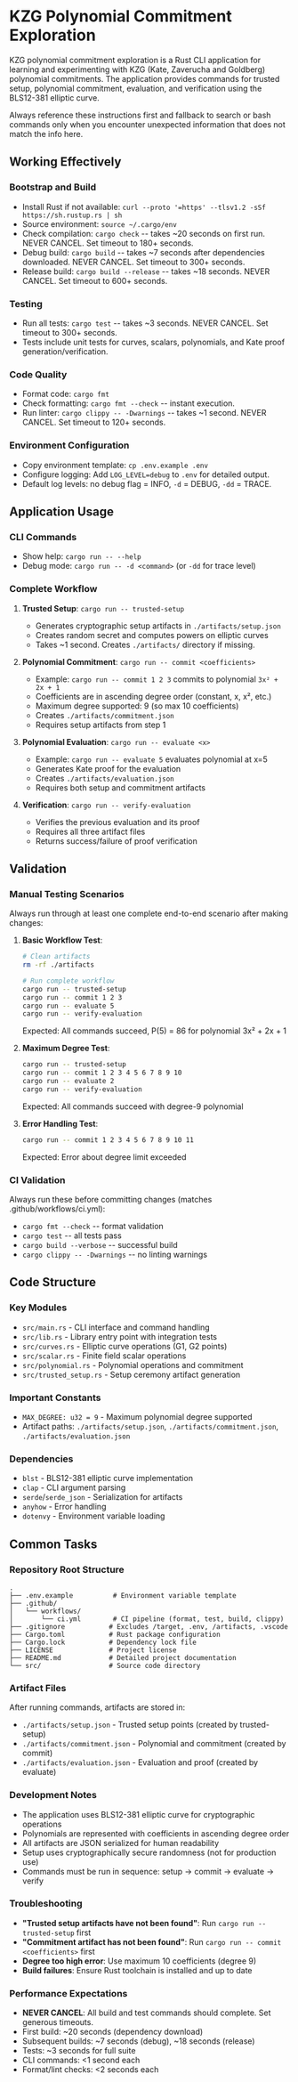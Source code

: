 # KZG Polynomial Commitment Exploration

KZG polynomial commitment exploration is a Rust CLI application for learning and experimenting with KZG (Kate, Zaverucha and Goldberg) polynomial commitments. The application provides commands for trusted setup, polynomial commitment, evaluation, and verification using the BLS12-381 elliptic curve.

Always reference these instructions first and fallback to search or bash commands only when you encounter unexpected information that does not match the info here.

## Working Effectively

### Bootstrap and Build
- Install Rust if not available: `curl --proto '=https' --tlsv1.2 -sSf https://sh.rustup.rs | sh`
- Source environment: `source ~/.cargo/env`
- Check compilation: `cargo check` -- takes ~20 seconds on first run. NEVER CANCEL. Set timeout to 180+ seconds.
- Debug build: `cargo build` -- takes ~7 seconds after dependencies downloaded. NEVER CANCEL. Set timeout to 300+ seconds.
- Release build: `cargo build --release` -- takes ~18 seconds. NEVER CANCEL. Set timeout to 600+ seconds.

### Testing
- Run all tests: `cargo test` -- takes ~3 seconds. NEVER CANCEL. Set timeout to 300+ seconds.
- Tests include unit tests for curves, scalars, polynomials, and Kate proof generation/verification.

### Code Quality
- Format code: `cargo fmt`
- Check formatting: `cargo fmt --check` -- instant execution.
- Run linter: `cargo clippy -- -Dwarnings` -- takes ~1 second. NEVER CANCEL. Set timeout to 120+ seconds.

### Environment Configuration
- Copy environment template: `cp .env.example .env`
- Configure logging: Add `LOG_LEVEL=debug` to `.env` for detailed output.
- Default log levels: no debug flag = INFO, `-d` = DEBUG, `-dd` = TRACE.

## Application Usage

### CLI Commands
- Show help: `cargo run -- --help`
- Debug mode: `cargo run -- -d <command>` (or `-dd` for trace level)

### Complete Workflow
1. **Trusted Setup**: `cargo run -- trusted-setup`
   - Generates cryptographic setup artifacts in `./artifacts/setup.json`
   - Creates random secret and computes powers on elliptic curves
   - Takes ~1 second. Creates `./artifacts/` directory if missing.

2. **Polynomial Commitment**: `cargo run -- commit <coefficients>`
   - Example: `cargo run -- commit 1 2 3` commits to polynomial `3x² + 2x + 1`
   - Coefficients are in ascending degree order (constant, x, x², etc.)
   - Maximum degree supported: 9 (so max 10 coefficients)
   - Creates `./artifacts/commitment.json`
   - Requires setup artifacts from step 1

3. **Polynomial Evaluation**: `cargo run -- evaluate <x>`
   - Example: `cargo run -- evaluate 5` evaluates polynomial at x=5
   - Generates Kate proof for the evaluation
   - Creates `./artifacts/evaluation.json`
   - Requires both setup and commitment artifacts

4. **Verification**: `cargo run -- verify-evaluation`
   - Verifies the previous evaluation and its proof
   - Requires all three artifact files
   - Returns success/failure of proof verification

## Validation

### Manual Testing Scenarios
Always run through at least one complete end-to-end scenario after making changes:

1. **Basic Workflow Test**:
   ```bash
   # Clean artifacts
   rm -rf ./artifacts
   
   # Run complete workflow
   cargo run -- trusted-setup
   cargo run -- commit 1 2 3
   cargo run -- evaluate 5
   cargo run -- verify-evaluation
   ```
   Expected: All commands succeed, P(5) = 86 for polynomial 3x² + 2x + 1

2. **Maximum Degree Test**:
   ```bash
   cargo run -- trusted-setup
   cargo run -- commit 1 2 3 4 5 6 7 8 9 10
   cargo run -- evaluate 2
   cargo run -- verify-evaluation
   ```
   Expected: All commands succeed with degree-9 polynomial

3. **Error Handling Test**:
   ```bash
   cargo run -- commit 1 2 3 4 5 6 7 8 9 10 11
   ```
   Expected: Error about degree limit exceeded

### CI Validation
Always run these before committing changes (matches .github/workflows/ci.yml):
- `cargo fmt --check` -- format validation
- `cargo test` -- all tests pass
- `cargo build --verbose` -- successful build
- `cargo clippy -- -Dwarnings` -- no linting warnings

## Code Structure

### Key Modules
- `src/main.rs` - CLI interface and command handling
- `src/lib.rs` - Library entry point with integration tests
- `src/curves.rs` - Elliptic curve operations (G1, G2 points)
- `src/scalar.rs` - Finite field scalar operations
- `src/polynomial.rs` - Polynomial operations and commitment
- `src/trusted_setup.rs` - Setup ceremony artifact generation

### Important Constants
- `MAX_DEGREE: u32 = 9` - Maximum polynomial degree supported
- Artifact paths: `./artifacts/setup.json`, `./artifacts/commitment.json`, `./artifacts/evaluation.json`

### Dependencies
- `blst` - BLS12-381 elliptic curve implementation
- `clap` - CLI argument parsing
- `serde`/`serde_json` - Serialization for artifacts
- `anyhow` - Error handling
- `dotenvy` - Environment variable loading

## Common Tasks

### Repository Root Structure
```
.
├── .env.example          # Environment variable template  
├── .github/
│   └── workflows/
│       └── ci.yml        # CI pipeline (format, test, build, clippy)
├── .gitignore           # Excludes /target, .env, /artifacts, .vscode
├── Cargo.toml           # Rust package configuration
├── Cargo.lock           # Dependency lock file
├── LICENSE              # Project license
├── README.md            # Detailed project documentation
└── src/                 # Source code directory
```

### Artifact Files
After running commands, artifacts are stored in:
- `./artifacts/setup.json` - Trusted setup points (created by trusted-setup)
- `./artifacts/commitment.json` - Polynomial and commitment (created by commit)  
- `./artifacts/evaluation.json` - Evaluation and proof (created by evaluate)

### Development Notes
- The application uses BLS12-381 elliptic curve for cryptographic operations
- Polynomials are represented with coefficients in ascending degree order
- All artifacts are JSON serialized for human readability
- Setup uses cryptographically secure randomness (not for production use)
- Commands must be run in sequence: setup → commit → evaluate → verify

### Troubleshooting
- **"Trusted setup artifacts have not been found"**: Run `cargo run -- trusted-setup` first
- **"Commitment artifact has not been found"**: Run `cargo run -- commit <coefficients>` first  
- **Degree too high error**: Use maximum 10 coefficients (degree 9)
- **Build failures**: Ensure Rust toolchain is installed and up to date

### Performance Expectations
- **NEVER CANCEL**: All build and test commands should complete. Set generous timeouts.
- First build: ~20 seconds (dependency download)
- Subsequent builds: ~7 seconds (debug), ~18 seconds (release)
- Tests: ~3 seconds for full suite
- CLI commands: <1 second each
- Format/lint checks: <2 seconds each